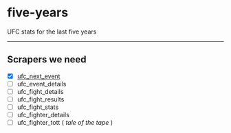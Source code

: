 # five-years
UFC stats for the last five years
***
## Scrapers we need
- [x] [ufc_next_event](https://github.com/socialatm/five-years/blob/main/ufc_next_event/readme.md)
- [ ] ufc_event_details
- [ ] ufc_fight_details
- [ ] ufc_fight_results
- [ ] ufc_fight_stats
- [ ] ufc_fighter_details
- [ ] ufc_fighter_tott ( _tale of the tape_ )
